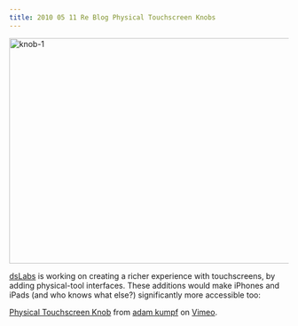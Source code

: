 ```yaml
---
title: 2010 05 11 Re Blog Physical Touchscreen Knobs
---
```


<p><a href="http://ablersite.files.wordpress.com/2010/05/knob-1.jpg"><img class="alignnone size-full wp-image-4619" alt="knob-1" src="{{ site.baseurl }}/uploads/knob-1.jpg" width="610" height="406" /></a></p>
<p><a href="http://dslabs.teague.com/?p=579">dsLabs</a> is working on creating a richer experience with touchscreens, by adding physical-tool interfaces. These additions would make iPhones and iPads (and who knows what else?) significantly more accessible too:</p>
<p><a href="http://vimeo.com/11080086">Physical Touchscreen Knob</a> from <a href="http://vimeo.com/user1312431">adam kumpf</a> on <a href="http://vimeo.com">Vimeo</a>.</p>
